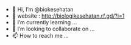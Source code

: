 - 👋 Hi, I’m @biokesehatan
- 👀 website : http://biologikesehatan.rf.gd/?i=1
- 🌱 I’m currently learning ...
- 💞️ I’m looking to collaborate on ...
- 📫 How to reach me ...

<!---
biokesehatan/biokesehatan is a ✨ special ✨ repository because its `README.md` (this file) appears on your GitHub profile.
You can click the Preview link to take a look at your changes.
--->
